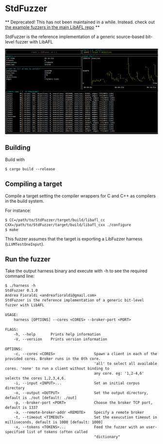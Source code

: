 # StdFuzzer

** Deprecated! This has not been maintained in a while. Instead. check out [the example fuzzers in the main LibAFL repo](https://github.com/AFLplusplus/LibAFL/tree/main/fuzzers) **

StdFuzzer is the reference implementation of a generic source-based bit-level fuzzer with LibAFL

![screenshot](assets/screenshot.png)

## Building

Build with

```
$ cargo build --release
```

## Compiling a target

Compile a target setting the compiler wrappers for C and C++ as compilers in the build system.

For instance:

```
$ CC=/path/to/StdFuzzer/target/build/libafl_cc CXX=/path/to/StdFuzzer/target/build/libafl_cxx ./configure
$ make
```

This fuzzer assumes that the target is exporting a LibFuzzer harness (`LLVMTestOneInput`).

## Run the fuzzer

Take the output harness binary and execute with -h to see the required command line:

```
$ ./harness -h
StdFuzzer 0.1.0
Andrea Fioraldi <andreafioraldi@gmail.com>
StdFuzzer is the reference implementation of a generic bit-level fuzzer with LibAFL

USAGE:
    harness [OPTIONS] --cores <CORES> --broker-port <PORT>

FLAGS:
    -h, --help       Prints help information
    -V, --version    Prints version information

OPTIONS:
    -c, --cores <CORES>                  Spawn a client in each of the provided cores. Broker runs in the 0th core.
                                         'all' to select all available cores. 'none' to run a client without binding to
                                         any core. eg: '1,2-4,6' selects the cores 1,2,3,4,6.
    -i, --input <INPUT>...               Set an initial corpus directory
    -o, --output <OUTPUT>                Set the output directory, default is ./out [default: ./out]
    -p, --broker-port <PORT>             Choose the broker TCP port, default is 1337
    -a, --remote-broker-addr <REMOTE>    Specify a remote broker
    -t, --timeout <TIMEOUT>              Set the exeucution timeout in milliseconds, default is 1000 [default: 1000]
    -x, --tokens <TOKENS>...             Feed the fuzzer with an user-specified list of tokens (often called
                                         "dictionary"
```


